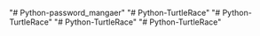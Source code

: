 "# Python-password_mangaer" 
"# Python-TurtleRace" 
"# Python-TurtleRace" 
"# Python-TurtleRace" 
"# Python-TurtleRace" 
